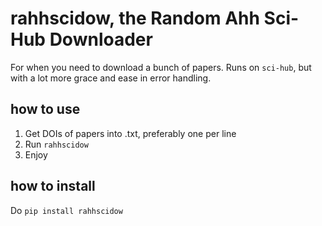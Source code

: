 # rahhscidow, the Random Ahh Sci-Hub Downloader

For when you need to download a bunch of papers. Runs on `sci-hub`, but with a lot more grace and ease in error handling.

## how to use

1. Get DOIs of papers into .txt, preferably one per line
2. Run `rahhscidow`
3. Enjoy

## how to install
Do `pip install rahhscidow`
